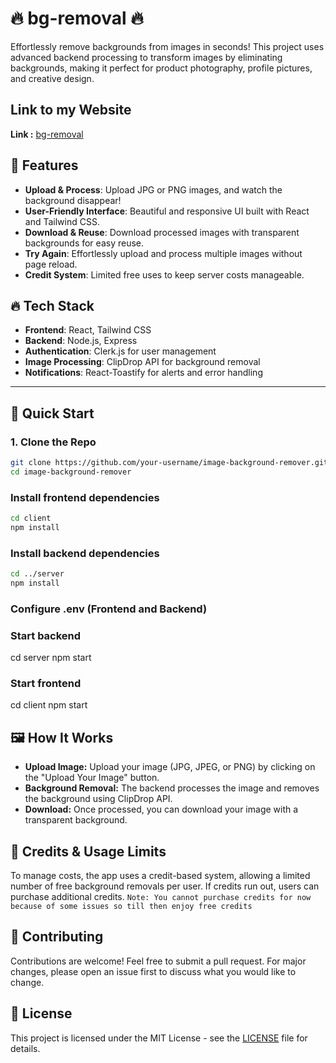 # 🔥 bg-removal 🔥

Effortlessly remove backgrounds from images in seconds! This project uses advanced backend processing to transform images by eliminating backgrounds, making it perfect for product photography, profile pictures, and creative design.

## Link to my Website

**Link :** [bg-removal](https://bg-removal-v1.vercel.app/)

## 🌟 Features

- **Upload & Process**: Upload JPG or PNG images, and watch the background disappear!
- **User-Friendly Interface**: Beautiful and responsive UI built with React and Tailwind CSS.
- **Download & Reuse**: Download processed images with transparent backgrounds for easy reuse.
- **Try Again**: Effortlessly upload and process multiple images without page reload.
- **Credit System**: Limited free uses to keep server costs manageable.

## 🔥 Tech Stack

- **Frontend**: React, Tailwind CSS
- **Backend**: Node.js, Express
- **Authentication**: Clerk.js for user management
- **Image Processing**: ClipDrop API for background removal
- **Notifications**: React-Toastify for alerts and error handling

---

## 🚀 Quick Start

### 1. Clone the Repo

```bash
git clone https://github.com/your-username/image-background-remover.git
cd image-background-remover
```

### Install frontend dependencies

```bash
cd client
npm install
```

### Install backend dependencies

```bash
cd ../server
npm install
```

### Configure .env (Frontend and Backend)

### Start backend

cd server
npm start

### Start frontend

cd client
npm start

## 🖼️ How It Works

- **Upload Image:** Upload your image (JPG, JPEG, or PNG) by clicking on the "Upload Your Image" button.
- **Background Removal:** The backend processes the image and removes the background using ClipDrop API.
- **Download:** Once processed, you can download your image with a transparent background.

## 🚨 Credits & Usage Limits

To manage costs, the app uses a credit-based system, allowing a limited number of free background removals per user. If credits run out, users can purchase additional credits. `Note: You cannot purchase credits for now because of some issues so till then enjoy free credits`

## 🤝 Contributing

Contributions are welcome! Feel free to submit a pull request. For major changes, please open an issue first to discuss what you would like to change.

## 📝 License

This project is licensed under the MIT License - see the [LICENSE](/LICENSE) file for details.
